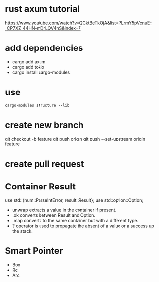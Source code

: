 # rust axum tutorial
https://www.youtube.com/watch?v=QCktBeTkOjA&list=PLrmY5pVcnuE-_CP7XZ_44HN-mDrLQV4nS&index=7

# add dependencies
- cargo add axum
- cargo add tokio
- cargo install cargo-modules

# use 
```
cargo-modules structure --lib
```

# create new branch
git checkout -b feature
git push origin 
git push --set-upstream origin feature

# create pull request

# Container Result
use std::{num::ParseIntError, result::Result};
use std::option::Option;

- unwrap extracts a value in the container if present.
- .ok converts between Result and Option.
- .map converts to the same container but with a different type.
- ? operator is used to propagate the absent of a value or a success up the stack.

# Smart Pointer
- Box<T>
- Rc
- Arc

